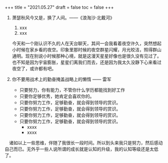 +++
title = "2021.05.27"
draft = false
toc = false
+++

1. 萧瑟秋风今又是，换了人间。——《浪淘沙·北戴河》
   1. xxx
   2. xxx

   今天和一个刚认识不久的人在天台聊天，其间一会我看着夜空许久，突然想起小时候在家乡看的夜空。印象里那时候的夜空群星闪耀，月光皎洁，照得群山通明。现在别说小时候那种心境，就是这漫天星星好像也是很久没有见过了。也不知是因为宇宙膨胀，星星们离我们而去，还是因为我太久没静下心来看过夜空了，或许都有吧。

2. 你不要用战术上的勤奋掩盖战略上的懒惰 —— 雷军

   * 只要努力，你有能力，不管你什么学历都能找到好工作
   * 只要你足够优秀，她肯定会喜欢你的。
   * 只要你努力工作，足够勤奋，就会得到领导的赏识。
   * 只要你努力工作，足够勤奋，就会得到领导的赏识。
   * 只要你努力工作，足够勤奋，就会得到领导的赏识。
   * 只要你努力工作，足够勤奋，就会得到领导的赏识。
     * xxxx
     * xxxx

 &emsp;诸如以上一些思维，伴随了我很长一段时间。所以到头来我只是努力，然后感动自己而已。无外乎一些人说所谓的成长就是认知的升级，我的认知等级还是太低了。
